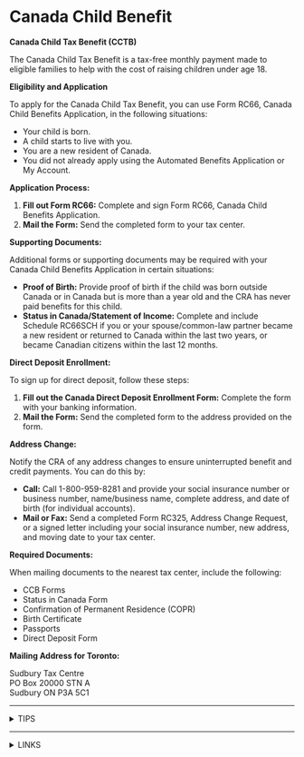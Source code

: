 # Canada Child Benefit

**Canada Child Tax Benefit (CCTB)**

The Canada Child Tax Benefit is a tax-free monthly payment made to eligible families to help with the cost of raising children under age 18.

**Eligibility and Application**

To apply for the Canada Child Tax Benefit, you can use Form RC66, Canada Child Benefits Application, in the following situations:

* Your child is born.
* A child starts to live with you.
* You are a new resident of Canada.
* You did not already apply using the Automated Benefits Application or My Account.

**Application Process:**

1. **Fill out Form RC66:** Complete and sign Form RC66, Canada Child Benefits Application.
2. **Mail the Form:** Send the completed form to your tax center.

**Supporting Documents:**

Additional forms or supporting documents may be required with your Canada Child Benefits Application in certain situations:

* **Proof of Birth:** Provide proof of birth if the child was born outside Canada or in Canada but is more than a year old and the CRA has never paid benefits for this child.
* **Status in Canada/Statement of Income:** Complete and include Schedule RC66SCH if you or your spouse/common-law partner became a new resident or returned to Canada within the last two years, or became Canadian citizens within the last 12 months.

**Direct Deposit Enrollment:**

To sign up for direct deposit, follow these steps:

1. **Fill out the Canada Direct Deposit Enrollment Form:** Complete the form with your banking information.
2. **Mail the Form:** Send the completed form to the address provided on the form.

**Address Change:**

Notify the CRA of any address changes to ensure uninterrupted benefit and credit payments. You can do this by:

* **Call:** Call 1-800-959-8281 and provide your social insurance number or business number, name/business name, complete address, and date of birth (for individual accounts).
* **Mail or Fax:** Send a completed Form RC325, Address Change Request, or a signed letter including your social insurance number, new address, and moving date to your tax center.

**Required Documents:**

When mailing documents to the nearest tax center, include the following:

* CCB Forms
* Status in Canada Form
* Confirmation of Permanent Residence (COPR)
* Birth Certificate
* Passports
* Direct Deposit Form

**Mailing Address for Toronto:**

Sudbury Tax Centre\
PO Box 20000 STN A\
Sudbury ON P3A 5C1

***

<details>

<summary>TIPS</summary>



**Child Benefit Entitlement and Calculation Tips:**

1. **Determine Your Eligibility:**
   * If your gross family income is less than $30,000 CAD gross, you may be entitled to receive benefits per child paid in the consecutive year directly to your bank account.
2. **Calculate Benefit Amount:**
   * For children aged 2 to 18 years: You may receive $5,400 CAD per year per child.
   * For children aged 0 to 2 years: You may receive $6,400 CAD per year per child.
3. **Adjustments Based on Family Income:**
   * If your family income falls between $30,000 CAD and $65,000 CAD:
     * Deduct 7% from the base benefit amount for one child, or 13.5% for two children.
     * For example, if your income is $40,000 CAD with one child, deduct 7% of (40K-30K)(0.07) = $700 CAD from the base benefit.
   * If your gross family income is above $65,000 CAD:
     * Deduct 7% plus an additional percentage for each child.
     * For example, if your income is $75,000 CAD with one child, deduct 7% of (65K-30K)(0.07)= $2,450 CAD, plus an additional 14% of (75K-65K)(0.14) = $1,400 CAD.
4. **Benefit Calculation Example:**
   * Using the example of a $75,000 CAD income with one child:
     * Deducting $2,450 CAD + $1,400 CAD from the base benefit of $5,400 CAD gives a total benefit of $1,550 CAD per year.

</details>

***

<details>

<summary>LINKS</summary>

Where to find the form:\
[https://www.canada.ca/en/revenue-agency/services/forms-publications/forms/rc66.html](https://www.canada.ca/en/revenue-agency/services/forms-publications/forms/rc66.html)

Extra information:\
[https://www.canada.ca/en/revenue-agency/services/child-family-benefits/canada-child-benefit-overview.html](https://www.canada.ca/en/revenue-agency/services/child-family-benefits/canada-child-benefit-overview.html)

Canada Revenue Agency:\
[www.cra-arc.gc.ca/bnfts/cctb/menu-eng.html](https://www.cra-arc.gc.ca/bnfts/cctb/menu-eng.html)

</details>
